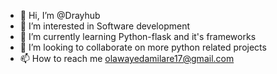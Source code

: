 - 👋 Hi, I’m @Drayhub
- 👀 I’m interested in Software development
- 🌱 I’m currently learning Python-flask and it's frameworks
- 💞️ I’m looking to collaborate on more python related projects
- 📫 How to reach me olawayedamilare17@gmail.com

<!---
Drayhub/Drayhub is a ✨ special ✨ repository because its `README.md` (this file) appears on your GitHub profile.
You can click the Preview link to take a look at your changes.
--->
